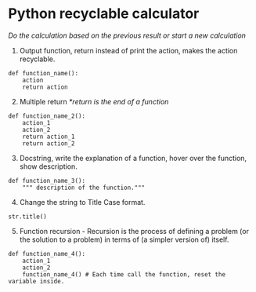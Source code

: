 # Python recyclable calculator

_Do the calculation based on the previous result or start a new calculation_

1. Output function, return instead of print the action, makes the action recyclable.
```
def function_name():
    action
    return action
```
2. Multiple return _*return is the end of a function_
```
def function_name_2():
    action_1
    action_2
    return action_1
    return action_2
```
3. Docstring, write the explanation of a function, hover over the function, show description.
```
def function_name_3():
    """ description of the function."""
```
4. Change the string to Title Case format.
```
str.title()
```
5. Function recursion - Recursion is the process of defining a problem (or the solution to a problem) in terms of (a simpler version of) itself.
```
def function_name_4():
    action_1
    action_2
    function_name_4() # Each time call the function, reset the variable inside.
```